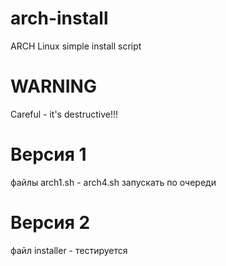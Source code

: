 # arch-install
ARCH Linux simple install script

# WARNING #
Careful  - it's destructive!!!

# Версия 1
файлы arch1.sh - arch4.sh запускать по очереди

# Версия 2
файл installer - тестируется
